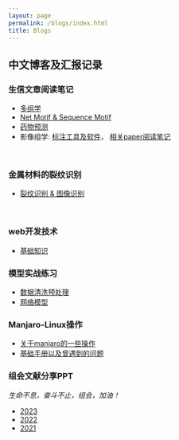 ```yaml
---
layout: page
permalink: /blogs/index.html
title: Blogs
---
```


## 中文博客及汇报记录

### 生信文章阅读笔记

- [多组学](https://Lilian-tju.github.io/blogs/multi-omics)
- [Net Motif & Sequence Motif](https://Lilian-tju.github.io/blogs/motif)
- [药物预测](https://Lilian-tju.github.io/blogs/Drug)
- 影像组学: [标注工具及软件](https://Lilian-tju.github.io/blogs/reports/低剂量胸部CT三维肺癌筛查.pdf)， [相关paper阅读笔记](https://Lilian-tju.github.io/blogs/reports/20230427影像组学.pdf)
<br>

### 金属材料的裂纹识别

- [裂纹识别 & 图像识别](https://Lilian-tju.github.io/blogs/reports/20230427影像组学.pdf)
<br>

### web开发技术

- [基础知识](https://caihanlin.com/blogs/19yrs)<br>

### 模型实战练习

- [数据清洗预处理](https://caihanlin.com/blogs/18yrs)<br>
- [网络模型](https://mieclance.club/)

### Manjaro-Linux操作

- [关于manjaro的一些操作](https://caihanlin.com/blogs/18yrs)<br>
- [基础手册以及曾遇到的问题](https://mieclance.club/)

### 组会文献分享PPT
*生命不息，奋斗不止，组会，加油！*

- [2023](https://caihanlin.com/blogs/18yrs)<br>
- [2022](https://caihanlin.com/blogs/18yrs)<br>
- [2021](https://caihanlin.com/blogs/18yrs)<br>


<br>
